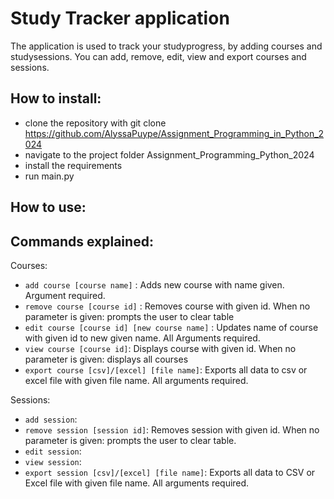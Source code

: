 # Study Tracker application

The application is used to track your studyprogress, by adding courses and studysessions. 
You can add, remove, edit, view and export courses and sessions. 


## How to install:

- clone the repository with git clone https://github.com/AlyssaPuype/Assignment_Programming_in_Python_2024
- navigate to the project folder Assignment_Programming_Python_2024
- install the requirements
- run main.py

## How to use:


## Commands explained:

Courses:

- `add course [course name]` : Adds new course with name given. Argument required.
- `remove course [course id]` : Removes course with given id. When no parameter is given: prompts the user to clear table
- `edit course [course id] [new course name]` : Updates name of course with given id to new given name. All Arguments required.
- `view course [course id]`: Displays course with given id. When no parameter is given: displays all courses
- `export course [csv]/[excel] [file name]`: Exports all data to csv or excel file with given file name. All arguments required.

Sessions:

- `add session`:
- `remove session [session id]`: Removes session with given id. When no parameter is given: prompts the user to clear table.
- `edit session`: 
- `view session`: 
- `export session [csv]/[excel] [file name]`: Exports all data to CSV or Excel file with given file name. All arguments required.


